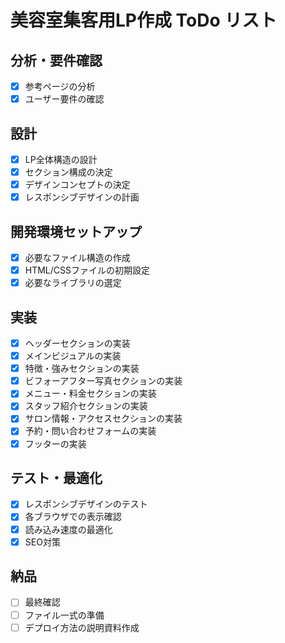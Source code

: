 # 美容室集客用LP作成 ToDo リスト

## 分析・要件確認
- [x] 参考ページの分析
- [x] ユーザー要件の確認

## 設計
- [x] LP全体構造の設計
- [x] セクション構成の決定
- [x] デザインコンセプトの決定
- [x] レスポンシブデザインの計画

## 開発環境セットアップ
- [x] 必要なファイル構造の作成
- [x] HTML/CSSファイルの初期設定
- [x] 必要なライブラリの選定

## 実装
- [x] ヘッダーセクションの実装
- [x] メインビジュアルの実装
- [x] 特徴・強みセクションの実装
- [x] ビフォーアフター写真セクションの実装
- [x] メニュー・料金セクションの実装
- [x] スタッフ紹介セクションの実装
- [x] サロン情報・アクセスセクションの実装
- [x] 予約・問い合わせフォームの実装
- [x] フッターの実装

## テスト・最適化
- [x] レスポンシブデザインのテスト
- [x] 各ブラウザでの表示確認
- [x] 読み込み速度の最適化
- [x] SEO対策

## 納品
- [ ] 最終確認
- [ ] ファイル一式の準備
- [ ] デプロイ方法の説明資料作成
